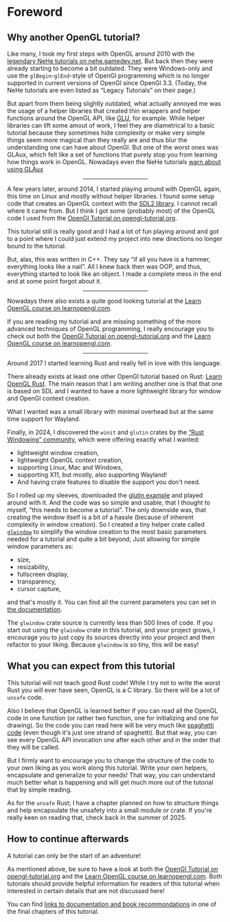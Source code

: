 # Foreword

## Why another OpenGL tutorial?

Like many, I took my first steps with OpenGL around 2010 with the [legendary NeHe tutorials on nehe.gamedev.net](https://nehe.gamedev.net/). But back then they were already starting to become a bit outdated. They were Windows-only and use the `glBegin`-`glEnd`-style of OpenGl programming which is no longer supported in current versions of OpenGl since OpenGl 3.3. (Today, the NeHe tutorials are even listed as “Legacy Tutorials” on their page.)

But apart from them being slightly outdated, what actually annoyed me was the usage of a helper libraries that created thin wrappers and helper functions around the OpenGL API, like [GLU](https://en.wikipedia.org/wiki/OpenGL_Utility_Library), for example. While helper libraries can lift some amout of work, I feel they are diametrical to a basic tutorial because they sometimes hide complexity or make very simple things seem more magical than they really are and thus blur the understanding one can have about OpenGl. But one of the worst ones was GLAux, which felt like a set of functions that purely stop you from learning how things work in OpenGL. Nowadays even the NeHe tutorials [warn about using GLAux](https://nehe.gamedev.net/tutorial/creating_an_opengl_window_(win32)/13001/)

<div style="width:30%; margin: auto"><hr></div>

A few years later, around 2014, I started playing around with OpenGL again, this time on Linux and mostly without helper libraries. I found some setup code that creates an OpenGL context with the [SDL2 library](https://www.libsdl.org/). I cannot recall where it came from. But I think I got some (probably most) of the OpenGL code I used from the [OpenGl Tutorial on opengl-tutorial.org](http://www.opengl-tutorial.org/).

This tutorial still is really good and I had a lot of fun playing around and got to a point where I could just extend my project into new directions no longer bound to the tutorial.

But, alas, this was written in C++. They say “if all you have is a hammer, everything looks like a nail”. All I knew back then was OOP, and thus, everything started to look like an object. I made a complete mess in the end and at some point forgot about it.

<div style="width:30%; margin: auto"><hr></div>

Nowadays there also exists a quite good looking tutorial at the [Learn OpenGL course on learnopengl.com](https://learnopengl.com/Introduction).

If you are reading my tutorial and are missing something of the more advanced techniques of OpenGL programming, I really encourage you to check out both the [OpenGl Tutorial on opengl-tutorial.org](http://www.opengl-tutorial.org/) and the [Learn OpenGL course on learnopengl.com](https://learnopengl.com/Introduction).

<div style="width:30%; margin: auto"><hr></div>

Around 2017 I started learning Rust and really fell in love with this language.

There already exists at least one other OpenGl tutorial based on Rust: [Learn OpenGL Rust](https://rust-tutorials.github.io/learn-opengl/). The main reason that I am writing another one is that that one is based on SDL and I wanted to have a more lightweight library for window and OpenGl context creation.

What I wanted was a small library with minimal overhead but at the same time support for Wayland.

Finally, in 2024, I discovered the `winit` and `glutin` crates by the [“Rust Windowing” community](https://github.com/rust-windowing), which were offering exactly what I wanted:

- lightweight window creation,
- lightweight OpenGL context creation,
- supporting Linux, Mac and Windows,
- supporting X11, but mostly, also supporting Wayland!
- And having crate features to disable the support you don't need.

So I rolled up my sleeves, downloaded the [glutin example](https://github.com/rust-windowing/glutin/blob/master/glutin_examples/src/lib.rs) and played around with it. And the code was so simple and usable, that I thought to myself, “this needs to become a tutorial”. The only downside was, that creating the window itself is a bit of a hassle (because of inherent complexity in window creation). So I created a tiny helper crate called [`glwindow`](https://crates.io/crates/glwindow) to simplify the window creation to the most basic parameters needed for a tutorial and quite a bit beyond; Just allowing for simple window parameters as:

- size,
- resizability,
- fullscreen display,
- transparency,
- cursor capture,

and that's mostly it. You can find all the current parameters you can set in [the documentation](https://docs.rs/glwindow/latest/glwindow/struct.Window.html).

The `glwindow` crate source is currently less than 500 lines of code. If you start out using the `glwindow` crate in this tutorial, and your project grows, I encourage you to just copy its sources directly into your project and then refactor to your liking. Because `glwindow` is so tiny, this will be easy!

## What you can expect from this tutorial

This tutorial will not teach good Rust code! While I try not to write the worst Rust you will ever have seen, OpenGL is a C library. So there will be a lot of `unsafe` code.

Also I believe that OpenGL is learned better if you can read all the OpenGL code in one function (or rather two function, one for initializing and one for drawing). So the code you can read here will be very much like [spaghetti code](https://en.wikipedia.org/wiki/Spaghetti_code) (even though it's just one strand of spaghetti). But that way, you can see every OpenGL API invocation one after each other and in the order that they will be called.

But I firmly want to encourage you to change the structure of the code to your own liking as you work along this tutorial. Write your own helpers, encapsulate and generalize to your needs! That way, you can understand much better what is happening and will get much more out of the tutorial that by simple reading.

As for the `unsafe` Rust; I have a chapter planned on how to structure things and help encapsulate the unsafety into a small module or crate. If you're really keen on reading that, check back in the summer of 2025.

## How to continue afterwards

A tutorial can only be the start of an adventure!

As mentioned above, be sure to have a look at both the [OpenGl Tutorial on opengl-tutorial.org](http://www.opengl-tutorial.org/) and the [Learn OpenGL course on learnopengl.com](https://learnopengl.com/Introduction). Both tutorials should provide helpful information for readers of this tutorial when interested in certain details that are not discussed here!

You can find [links to documentation and book recommondations](books.html) in one of the final chapters of this tutorial.
